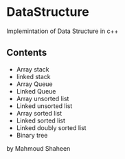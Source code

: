 # DataStructure
Implemintation of Data Structure in c++

## Contents
- Array stack
- linked stack
- Array Queue
- Linked Queue
- Array unsorted list
- Linked unsorted list
- Array sorted list
- Linked sorted list
- Linked doubly sorted list
- Binary tree


 by Mahmoud Shaheen
